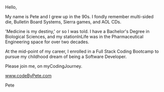 Hello,

My name is Pete and I grew up in the 90s. I fondly remember multi-sided die, Bulletin Board Systems, Sierra games, and AOL CDs.

'Medicine is my destiny,' or so I was told. I have a Bachelor's Degree in Biological Sciences, and my stationInLife was in the Pharmaceutical Engineering space for over two decades.

At the mid-point of my career, I enrolled in a Full Stack Coding Bootcamp to pursue my childhood dream of being a Software Developer.

Please join me, on myCodingJourney.

www.codeByPete.com

Pete

<!---
CodeTrackLift/CodeTrackLift is a ✨ special ✨ repository because its `README.md` (this file) appears on your GitHub profile.
You can click the Preview link to take a look at your changes.
--->

